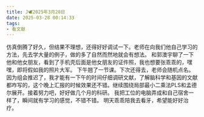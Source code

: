 ```yaml
---
title: J🕊️2025年3月28日
date: 2025-03-28 00:14:33
tags:
- 看文献
---
```

仿真倒腾了好久，但结果不理想，还得好好调试一下。老师在向我们他自己学习的方法，先去学大量的例子，做的多了自然而然地就会有想法。
和郭澳宇聊了一下他和他女朋友，看到了手机壳后面是他女朋友的证件照，我也想要张乖乖的，嘿嘿，即将假如我的照片大军。
下午翘了一节课。下次还得去，老师会随机点名。因为组会推迟了，我才能有一下午的时间仔细调研文献，了解脑科学和基因的文献都咋写的，这个晚上汇报的时候效果还不错。继续围绕局部最小二乘法PLS和孟德尔展开。接着努力吧，好好做几个月的科研。
我把工位的电脑弄成和自己宿舍一样了，瞬间就有学习的感觉，不错不错。
明天乖乖陪我去看牙，希望能好好治疗。